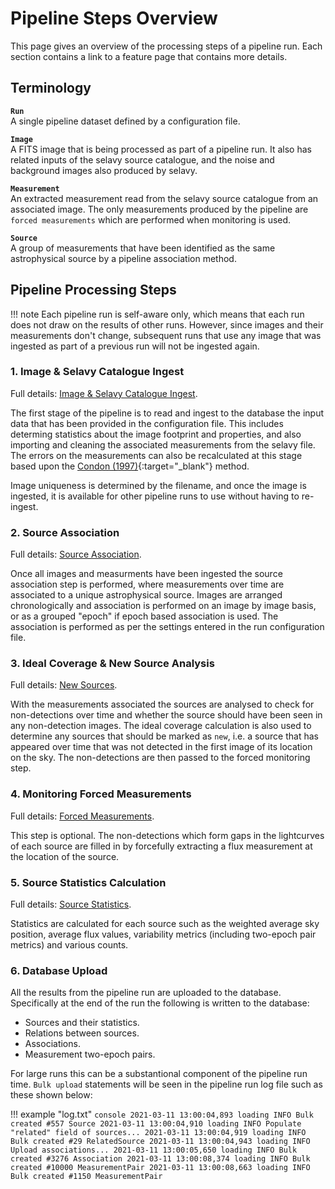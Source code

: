 # Pipeline Steps Overview

This page gives an overview of the processing steps of a pipeline run. Each section contains a link to a feature page that contains more details.

## Terminology

**`Run`**  
A single pipeline dataset defined by a configuration file.

**`Image`**  
A FITS image that is being processed as part of a pipeline run. It also has related inputs of the selavy source catalogue, and the noise and background images also produced by selavy.

**`Measurement`**  
An extracted measurement read from the selavy source catalogue from an associated image. The only measurements produced by the pipeline are `forced measurements` which are performed when monitoring is used.

**`Source`**  
A group of measurements that have been identified as the same astrophysical source by a pipeline association method.

## Pipeline Processing Steps

!!! note
    Each pipeline run is self-aware only, which means that each run does not draw on the results of other runs. However, since images and their measurements don't change, subsequent runs that use any image that was ingested as part of a previous run will not be ingested again.

### 1. Image & Selavy Catalogue Ingest
Full details: [Image & Selavy Catalogue Ingest](imageingest.md).

The first stage of the pipeline is to read and ingest to the database the input data that has been provided in the configuration file. This includes determing statistics about the image footprint and properties, and also importing and cleaning the associated measurements from the selavy file. The errors on the measurements can also be recalculated at this stage based upon the [Condon (1997)](https://doi.org/10.1086/133871){:target="_blank"} method.

Image uniqueness is determined by the filename, and once the image is ingested, it is available for other pipeline runs to use without having to re-ingest.

### 2. Source Association
Full details: [Source Association](association.md).

Once all images and measurments have been ingested the source association step is performed, where measurements over time are associated to a unique astrophysical source. Images are arranged chronologically and association is performed on an image by image basis, or as a grouped "epoch" if epoch based association is used. The association is performed as per the settings entered in the run configuration file.

### 3. Ideal Coverage & New Source Analysis
Full details: [New Sources](newsources.md).

With the measurements associated the sources are analysed to check for non-detections over time and whether the source should have been seen in any non-detection images. The ideal coverage calculation is also used to determine any sources that should be marked as `new`, i.e. a source that has appeared over time that was not detected in the first image of its location on the sky. The non-detections are then passed to the forced monitoring step.

### 4. Monitoring Forced Measurements
Full details: [Forced Measurements](monitor.md).

This step is optional. The non-detections which form gaps in the lightcurves of each source are filled in by forcefully extracting a flux measurement at the location of the source.

### 5. Source Statistics Calculation
Full details: [Source Statistics](sourcestats.md).

Statistics are calculated for each source such as the weighted average sky position, average flux values, variability metrics (including two-epoch pair metrics) and various counts.

### 6. Database Upload
All the results from the pipeline run are uploaded to the database. Specifically at the end of the run the following is written to the database:

* Sources and their statistics.
* Relations between sources.
* Associations.
* Measurement two-epoch pairs.

For large runs this can be a substantional component of the pipeline run time. 
`Bulk upload` statements will be seen in the pipeline run log file such as these shown below:

!!! example "log.txt"
    ```console
    2021-03-11 13:00:04,893 loading INFO Bulk created #557 Source
    2021-03-11 13:00:04,910 loading INFO Populate "related" field of sources...
    2021-03-11 13:00:04,919 loading INFO Bulk created #29 RelatedSource
    2021-03-11 13:00:04,943 loading INFO Upload associations...
    2021-03-11 13:00:05,650 loading INFO Bulk created #3276 Association
    2021-03-11 13:00:08,374 loading INFO Bulk created #10000 MeasurementPair
    2021-03-11 13:00:08,663 loading INFO Bulk created #1150 MeasurementPair
    ```
